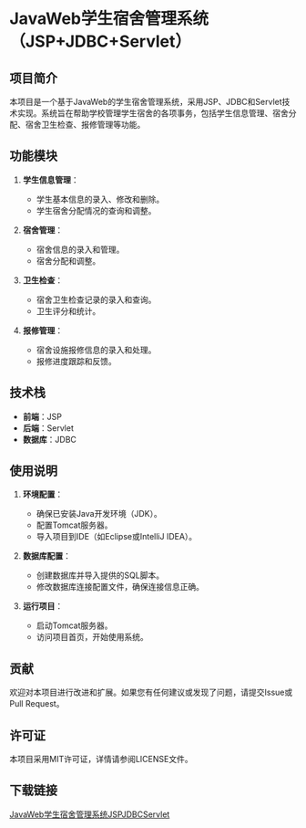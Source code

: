 # JavaWeb学生宿舍管理系统（JSP+JDBC+Servlet）

## 项目简介

本项目是一个基于JavaWeb的学生宿舍管理系统，采用JSP、JDBC和Servlet技术实现。系统旨在帮助学校管理学生宿舍的各项事务，包括学生信息管理、宿舍分配、宿舍卫生检查、报修管理等功能。

## 功能模块

1. **学生信息管理**：
   - 学生基本信息的录入、修改和删除。
   - 学生宿舍分配情况的查询和调整。

2. **宿舍管理**：
   - 宿舍信息的录入和管理。
   - 宿舍分配和调整。

3. **卫生检查**：
   - 宿舍卫生检查记录的录入和查询。
   - 卫生评分和统计。

4. **报修管理**：
   - 宿舍设施报修信息的录入和处理。
   - 报修进度跟踪和反馈。

## 技术栈

- **前端**：JSP
- **后端**：Servlet
- **数据库**：JDBC

## 使用说明

1. **环境配置**：
   - 确保已安装Java开发环境（JDK）。
   - 配置Tomcat服务器。
   - 导入项目到IDE（如Eclipse或IntelliJ IDEA）。

2. **数据库配置**：
   - 创建数据库并导入提供的SQL脚本。
   - 修改数据库连接配置文件，确保连接信息正确。

3. **运行项目**：
   - 启动Tomcat服务器。
   - 访问项目首页，开始使用系统。

## 贡献

欢迎对本项目进行改进和扩展。如果您有任何建议或发现了问题，请提交Issue或Pull Request。

## 许可证

本项目采用MIT许可证，详情请参阅LICENSE文件。

## 下载链接

[JavaWeb学生宿舍管理系统JSPJDBCServlet](https://pan.quark.cn/s/1d0b298bcb66)